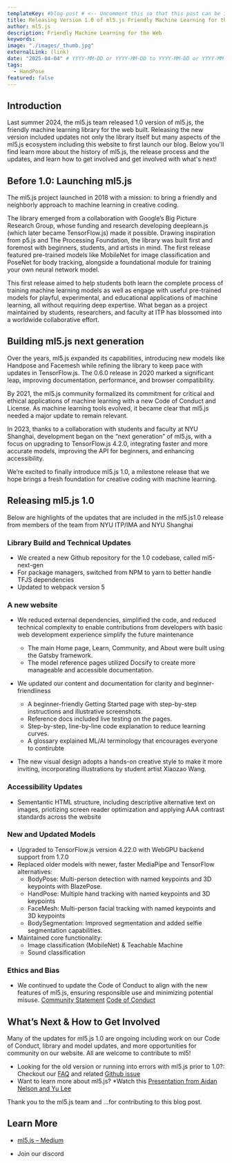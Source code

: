 ```yaml
---
templateKey: #blog-post # <-- Uncomment this so that this post can be included in the blog list
title: Releasing Version 1.0 of ml5.js Friendly Machine Learning for the Web
author: ml5.js
description: Friendly Machine Learning for the Web
keywords: 
image: "./images/_thumb.jpg"
externalLink: (link)
date: "2025-04-04" # YYYY-MM-DD or YYYY-MM-DD to YYYY-MM-DD or YYYY-MM-DD, YYYY-MM-DD, YYYY-MM-DD
tags:
  - HandPose
featured: false
---
```

## Introduction
 
 Last summer 2024, the ml5.js team released 1.0 version of ml5.js, the friendly machine learning library for the web built. Releasing the new version included updates not only the library itself but many aspects of the ml5.js ecosystem including this website to first launch our blog. Below you'll find learn more about the history of ml5.js, the release process and the updates, and learn how to get involved and get involved with what's next!  

## Before 1.0: Launching ml5.js
The ml5.js project launched in 2018 with a mission: to bring a friendly and neighborly approach to machine learning in creative coding. 

The library emerged from a collaboration with Google’s Big Picture Research Group, whose funding and research developing deeplearn.js (which later became TensorFlow.js) made it possible. Drawing inspiration from p5.js and The Processing Foundation, the library was built first and foremost with beginners, students, and artists in mind. The first release featured pre-trained models like MobileNet for image classification and PoseNet for body tracking, alongside a foundational module for training your own neural network model. 

This first release aimed to help students both learn the complete process of training machine learning models as well as engage with useful pre-trained models for playful, experimental, and educational applications of machine learning, all without requiring deep expertise. What began as a project maintained by students, researchers, and faculty at ITP has blossomed into a worldwide collaborative effort.


## Building ml5.js next generation
Over the years, ml5.js expanded its capabilities, introducing new models like Handpose and Facemesh while refining the library to keep pace with updates in TensorFlow.js. The 0.6.0 release in 2020 marked a significant leap, improving documentation, performance, and browser compatibility. 

By 2021, the ml5.js community formalized its commitment for critical and ethical applications of machine learning with a new Code of Conduct and License. As machine learning tools evolved, it became clear that ml5.js needed a major update to remain relevant. 

In 2023, thanks to a collaboration with students and faculty at NYU Shanghai, development began on the “next generation” of ml5.js, with a focus on upgrading to TensorFlow.js 4.2.0, integrating faster and more accurate models,  improving the API for beginners, and enhancing accessibility. 

We’re excited to finally introduce ml5.js 1.0, a milestone release that we hope brings a fresh foundation for creative coding with machine learning.

## Releasing ml5.js 1.0  
Below are highlights of the updates that are included in the ml5.js1.0 release from members of the team from NYU ITP/IMA and NYU Shanghai

### Library Build and Technical Updates
* We created a new Github repository for the 1.0 codebase, called ml5-next-gen
* For package managers, switched from NPM to yarn to better handle TFJS dependencies
* Updated to webpack version 5

### A new website 
* We reduced external dependencies, simplified the code, and reduced technical complexity to
enable contributions from developers with basic web development experience
simplify the future maintenance
    * The main Home page, Learn, Community, and About were built using the Gatsby framework.
    * The model reference pages utilized Docsify to create more manageable and accessible documentation.
    
* We updated our content and documentation for clarity and beginner-friendliness
    * A beginner-friendly Getting Started page with step-by-step instructions and illustrative screenshots.
    * Reference docs included live testing on the pages.
    * Step-by-step, line-by-line code explanation to reduce learning curves.
    * A glossary explained ML/AI terminology that encourages everyone to contirubte


* The new visual design adopts a hands-on creative style to make it more inviting, incorporating illustrations by student artist Xiaozao Wang.


### Accessibility Updates
* Sementantic HTML structure, including descriptive alternative text on images, priotizing screen reader optimization and applying AAA contrast standards across the website
    

### New and Updated Models 
* Upgraded to TensorFlow.js version 4.22.0 with WebGPU backend support from 1.7.0
* Replaced older models with newer, faster MediaPipe and TensorFlow alternatives:
    * BodyPose: Multi-person detection with named keypoints and 3D keypoints with BlazePose. 
    * HandPose: Multiple hand tracking with named keypoints and 3D keypoints
    * FaceMesh: Multi-person facial tracking with named keypoints and 3D keypoints
    * BodySegmentation: Improved segmentation and added selfie segmentation capabilities. 
* Maintained core functionality:
    * Image classification (MobileNet) & Teachable Machine
    * Sound classification


 ### Ethics and Bias
 * We continued to update the Code of Conduct to align with the new features of ml5.js, ensuring responsible use and minimizing potential misuse.
  [Community Statement](https://ml5js.org/about/)
  [Code of Conduct](https://github.com/ml5js/Code-of-Conduct)


## What’s Next & How to Get Involved
Many of the updates for ml5.js 1.0 are ongoing including work on our Code of Conduct, library and model updates, and more opportunities for community on our website. All are welcome to contribute to ml5! 

* Looking for the old version or running into errors with ml5.js prior to 1.0?: Checkout our [FAQ](https://docs.ml5js.org/#/welcome/faq?id=what-happened-to-older-ml5js-releases) and related [Github issue](https://github.com/ml5js/ml5-next-gen/issues/167)
* Want to learn more about ml5.js?
    *Watch this [Presentation from Aidan Nelson and Yu Lee](https://youtu.be/LHhSxtgyuUw) 

Thank you to the ml5.js team and ...for contributing to this blog post. 


## Learn More
- [ml5.js – Medium](https://ml5js.medium.com/)
* Join our discord
